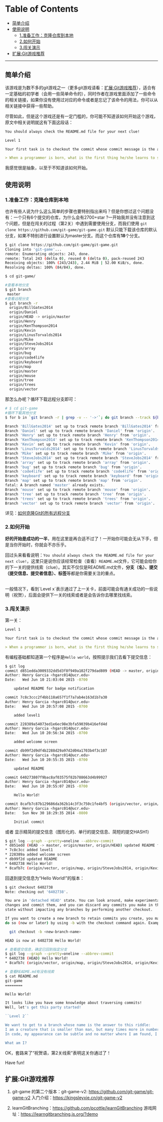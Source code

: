 # Table of Contents

* [简单介绍](#%E7%AE%80%E5%8D%95%E4%BB%8B%E7%BB%8D)
* [使用说明](#%E4%BD%BF%E7%94%A8%E8%AF%B4%E6%98%8E)
  * [1\.准备工作：克隆仓库到本地](#1%E5%87%86%E5%A4%87%E5%B7%A5%E4%BD%9C%E5%85%8B%E9%9A%86%E4%BB%93%E5%BA%93%E5%88%B0%E6%9C%AC%E5%9C%B0)
  * [2\.如何开始](#2%E5%A6%82%E4%BD%95%E5%BC%80%E5%A7%8B)
  * [3\.闯关演示](#3%E9%97%AF%E5%85%B3%E6%BC%94%E7%A4%BA)
* [扩展:Git游戏推荐](#%E6%89%A9%E5%B1%95git%E6%B8%B8%E6%88%8F%E6%8E%A8%E8%8D%90)

---

## 简单介绍

该游戏是为数不多的git游戏之一（更多git游戏请看：[扩展:Git游戏推荐](#%E6%89%A9%E5%B1%95git%E6%B8%B8%E6%88%8F%E6%8E%A8%E8%8D%90)），适合有一定基础的初学者（会用一些简单命令的），同时作者在游戏里面添加了一些命令的相关链接，如果你没有使用过对应的命令或者是忘记了该命令的用法，你可以从相关链接中获得一些帮助。  

尽管如此，但是这个游戏还是有一定门槛的，你可能不知道该如何开始这个游戏，原文中相关说明就这有下面这段话：

```markdown
You should always check the README.md file for your next clue!

Level 1

Your first task is to checkout the commit whose commit message is the answer to this question:

> When a programmer is born, what is the first thing he/she learns to say?
```

我感觉很是抽象，以至于不知道该如何开始。

## 使用说明

### 1.准备工作：克隆仓库到本地

也许有些人说为什么这么简单的步骤也要特别指出来吗？但是你想过这个问题没有：一个只有6个提交的仓库，为什么会有2700+star ?一开始我并没有注意到这个问题，但是在闯关的过程（第2关）中遇到需要使用分支，而我们使用 `git clone https://github.com/git-game/git-game.git` 默认只能下载该仓库的默认分支，如果不特别进行设置默认为master分支。而这个仓库有**18**个分支。

```bash
$ git clone https://github.com/git-game/git-game.git
Cloning into 'git-game'...
remote: Enumerating objects: 243, done.
remote: Total 243 (delta 0), reused 0 (delta 0), pack-reused 243
Receiving objects: 100% (243/243), 2.44 MiB | 52.00 KiB/s, done.
Resolving deltas: 100% (84/84), done.

$ cd git-game/

#查看本地分支
$ git branch
 master
#查看远程分支
$ git branch -r
  origin/BillGates2014
  origin/Daniel
  origin/HEAD -> origin/master
  origin/Henry
  origin/KenThompson2014
  origin/Kevin
  origin/LinusTorvalds2014
  origin/Mike
  origin/SteveJobs2014
  origin/array
  origin/bug
  origin/code4life
  origin/keyboard
  origin/map
  origin/master
  origin/mouse
  origin/tree
  origin/trees
  origin/vector
```

那怎么办呢？循环下载远程分支即可：

```bash
# $ cd git-game
#循环下载其他分支
$ for b in `git branch -r | grep -v -- '->'`; do git branch --track ${b##origin/} $b;done

Branch 'BillGates2014' set up to track remote branch 'BillGates2014' from 'origin'.
Branch 'Daniel' set up to track remote branch 'Daniel' from 'origin'.
Branch 'Henry' set up to track remote branch 'Henry' from 'origin'.
Branch 'KenThompson2014' set up to track remote branch 'KenThompson2014' from 'origin'.
Branch 'Kevin' set up to track remote branch 'Kevin' from 'origin'.
Branch 'LinusTorvalds2014' set up to track remote branch 'LinusTorvalds2014' from 'origin'.
Branch 'Mike' set up to track remote branch 'Mike' from 'origin'.
Branch 'SteveJobs2014' set up to track remote branch 'SteveJobs2014' from 'origin'.
Branch 'array' set up to track remote branch 'array' from 'origin'.
Branch 'bug' set up to track remote branch 'bug' from 'origin'.
Branch 'code4life' set up to track remote branch 'code4life' from 'origin'.
Branch 'keyboard' set up to track remote branch 'keyboard' from 'origin'.
Branch 'map' set up to track remote branch 'map' from 'origin'.
fatal: A branch named 'master' already exists.
Branch 'mouse' set up to track remote branch 'mouse' from 'origin'.
Branch 'tree' set up to track remote branch 'tree' from 'origin'.
Branch 'trees' set up to track remote branch 'trees' from 'origin'.
Branch 'vector' set up to track remote branch 'vector' from 'origin'.
```

详见：[如何克隆Git的所有远程分支](https://blog.csdn.net/weixin_41287260/article/details/98987135)

### 2.如何开始

**好的开始是成功的一半**，用在这里是再合适不过了！一开始你可能会无从下手，但是当你开始时，你就会不亦乐乎。
<br/>

回过头来看看说明：`You should always check the README.md file for your next clue!`，这里只是说你应该经常检查（查看）`README.md`文件，它可能会给你的下一关的提供线索（clue）。其实不仅仅是README.md文件，**分支（名）、提交（提交信息、提交者信息）、标签**等都是你需要关注的重点。

<br/>
一般情况下，看到`Level x`表示通过了上一关卡，前面可能会有通关成功的一些说明（祝贺），后面会提供下一关的线索或者是会告诉你去哪里找线索。

### 3.闯关演示

第一关：

```markdown
Level 1

Your first task is to checkout the commit whose commit message is the answer to this question:

> When a programmer is born, what is the first thing he/she learns to say?
```

有编程基础都知道第一个程序是`Hello world`，按照提示我们去看下提交信息：

```bash
$ git log
commit d851edda3009332dd5d3f8f949a102f279dad809 (HEAD -> master, origin/master, origin/HEAD)
Author: Henry Garcia <hgarc014@ucr.edu>
Date:   Wed Jun 10 21:03:04 2015 -0700

    updated README for badge notification

commit 7c8c3ccc2f4bb118a657f1f7a7ab4e163d1b7a30
Author: Henry Garcia <hgarc014@ucr.edu>
Date:   Wed Jun 10 20:57:08 2015 -0700

    added level1

commit 228389a54073ed1e6ec98e3bfa59039b416efd4d
Author: Henry Garcia <hgarc014@ucr.edu>
Date:   Wed Jun 10 20:56:34 2015 -0700

    added welcome screen

commit db99f2d9df4b2288d29a97d2d04a1703b4f3c107
Author: Henry Garcia <hgarc014@ucr.edu>
Date:   Wed Jun 10 20:55:35 2015 -0700

    updated README

commit 640273807f9bac8af03575f82b788663d4b99927
Author: Henry Garcia <hgarc014@ucr.edu>
Date:   Wed Jun 10 20:55:07 2015 -0700

    Hello World!

commit 8cafb7c87b129686da362b14c3f3c750c1fe4bf5 (origin/vector, origin/map, origin/SteveJobs2014, origin/Kevin, origin/KenThompson2014, origin/Daniel, origin/BillGates2014, vector, map, SteveJobs2014, Kevin, KenThompson2014, Daniel, BillGates2014)
Author: Henry Garcia <hgarc014@ucr.edu>
Date:   Sun Nov 30 18:29:35 2014 -0800

    Initial commit
```

或者 显示精简的提交信息（图形化的、单行的提交信息、简短的提交HASH1）

```bash
$ git log --graph --pretty=oneline --abbrev-commit
* d851edd (HEAD -> master, origin/master, origin/HEAD) updated README for badge notification
* 7c8c3cc added level1
* 228389a added welcome screen
* db99f2d updated README
* 6402738 Hello World!
* 8cafb7c (origin/vector, origin/map, origin/SteveJobs2014, origin/Kevin, origin/KenThompson2014, origin/Daniel, origin/BillGates2014, vector, map, SteveJobs2014, Kevin, KenThompson2014, Daniel, BillGates2014) Initial commit
```

回退到提交信息为“Hello World!”的版本：

```bash
$ git checkout 6402738
Note: checking out '6402738'.

You are in 'detached HEAD' state. You can look around, make experimental
changes and commit them, and you can discard any commits you make in this
state without impacting any branches by performing another checkout.

If you want to create a new branch to retain commits you create, you may
do so (now or later) by using -b with the checkout command again. Example:

  git checkout -b <new-branch-name>

HEAD is now at 6402738 Hello World!

# 查看提交信息，确定已回到指定分支
$ git log --graph --pretty=oneline --abbrev-commit
* 6402738 (HEAD) Hello World!
* 8cafb7c (origin/vector, origin/map, origin/SteveJobs2014, origin/Kevin, origin/KenThompson2014, origin/Daniel, origin/BillGates2014, vector, map, SteveJobs2014, Kevin, KenThompson2014, Daniel, BillGates2014) Initial commit

# 查看README.md有没有线索
$ cat README.md
git-game
========

Hello World!

It looks like you have some knowledge about traversing commits!
Well, let's get this party started!

``Level 2``

We want to get to a branch whose name is the answer to this riddle:
I am a creature that is smaller than man, but many times more in number.
In code, my appearance can be subtle and no matter where I am found, I am unwanted.

What am I?
```

OK，套路来了“祝贺语，第2关线索”表明这关你通过了！

Have fun!

## 扩展:Git游戏推荐

1. git-game 的第二个版本：git-game-v2: <https://github.com/git-game/git-game-v2>
   入门介绍：<https://kingsleyxie.cn/git-game-v2>

2. learnGitBranching：<https://github.com/pcottle/learnGitBranching>
   游戏网址：<https://learngitbranching.js.org/?demo>
